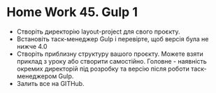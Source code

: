# Home Work 45. Gulp 1

- Створіть директорію layout-project для свого проєкту.
- Встановіть таск-менеджер Gulp і перевірте, щоб версія була не нижче 4.0
- Створіть приблизну структуру вашого проєкту. Можете взяти приклад з уроку або створити самостійно. Головне - наявність окремих директорій під розробку та версію після роботи таск-менеджером Gulp.
- Залить все на GITHub.